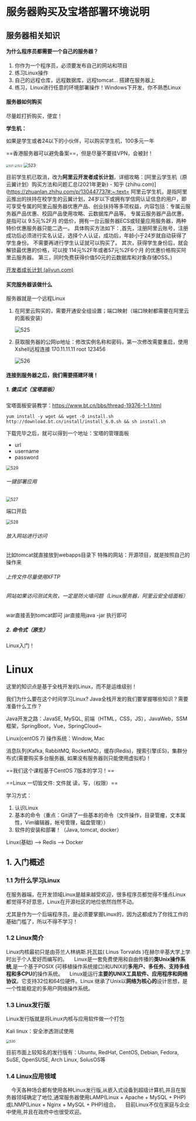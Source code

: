 # 服务器购买及宝塔部署环境说明

## 服务器相关知识

#### **为什么程序员都需要一个自己的服务器？**

1. 你作为一个程序员，必须要发布自己的网站和项目
2. 练习Linux操作
3. 自己的远程仓库，远程数据库，远程tomcat... 搭建在服务器上
4. 练习，Linux进行任意的环境部署操作！Windows下开发，你不熟悉Linux

#### **服务器如何购买**

尽量趁打折购买，便宜！

**学生机：**

如果是学生或者24以下的小伙伴，可以购买学生机，100多元一年

==香港服务器可以避免备案==，但是尽量不要挂VPN，会被封！

<img src="images/521.jpg" alt="521" style="zoom:50%;" />

<img src="images/522.jpg" alt="522" style="zoom:50%;" />

<img src="images/523.png" alt="523" style="zoom:80%;" />

目前学生机已取消，改为**阿里云开发者成长计划**，详细攻略：[阿里云学生机（原云翼计划）购买方法和问题汇总(2021年更新) - 知乎 (zhihu.com)](https://zhuanlan.zhihu.com/p/130447737#:~:text= 阿里云学生机，是指阿里云推出的扶持在校学生的云翼计划，24岁以下或拥有学信网认证信息的用户，即可享受专属的阿里云服务器优惠产品、创业扶持等多项权益，内容包括：专属云服务器产品优惠、校园产品使用攻略、云数据库产品等。 专属云服务器产品优惠，是指可以 9.5元%2F月 的低价，拥有一台云服务器ECS或轻量应用服务器，两种特价优惠服务器只能二选一。 具体购买方法如下：,首先，注册阿里云账号，注册成功后必须进行实名认证，选择个人认证，成功后，年龄小于24岁就自动获得了学生身份。 不需要再进行学生认证就可以购买了。 其次，获得学生身份后，就会解锁最优惠的价格，可以按 114元%2F年或者57元%2F6个月 的优惠价格购买阿里云服务器。 第三，同时免费获得价值50元的云数据库和对象存储OSS。)

[开发者成长计划 (aliyun.com)](https://developer.aliyun.com/plan/grow-up?spm=5176.10695662.1173276.3.63a1576dsFCS2q)

#### 买完服务器该做什么

服务器就是一个远程Linux

1. 在阿里云购买的，需要开通安全组设置；端口映射（端口映射都需要在阿里云的面板安装）

   ![525](images/525.png)

2. 获取服务器的公网ip地址：修改实例名称和密码，第一次修改需要重启，使用Xshell远程连接
   170.11.11.11 root 123456

   ![526](images/526.png)

#### 连接到服务器之后，我们需要搭建环境！

##### 1. 傻瓜式（宝塔面板）

宝塔面板安装教学：https://www.bt.cn/bbs/thread-19376-1-1.html

```shell
yum install -y wget && wget -O install.sh http://download.bt.cn/install/install_6.0.sh && sh install.sh
```

下载完毕之后，就可以得到一个地址：宝塔的管理面板

* url
* username
* password

<img src="images/529.png" alt="529" style="zoom:80%;" />

###### 一键部署应用

<img src="images/527.png" alt="527" style="zoom:80%;" />

端口开启

<img src="images/528.png" alt="528" style="zoom:80%;" />

###### 放入网站进行访问

比如tomcat就直接放到webapps目录下
特殊的网站：开源项目，就是按照自己的操作来

###### 上传文件尽量使用XFTP

###### 网站如果访问测试失败，一定是防火墙问题（Linux服务器，阿里云安全组面板）

war直接丢到tomcat即可
jar直接用java -jar 执行即可

##### 2. 命令式（原生）

Linux入门！

# Linux

这里的知识点是基于全栈开发的Linux，而不是运维级别！

我们为什么要在这个时间学习Linux? Java全栈开发的我们要掌握哪些知识？需要准备什么工作？

Java开发之路：JavaSE, MySQL, 前端（HTML，CSS，JS），JavaWeb，SSM框架，SpringBoot，Vue，SpringCloud~

Linux(centOS 7) 操作系统：Window, Mac

消息队列(Kafka, RabbitMQ, RocketMQ)，缓存(Redis)，搜索引擎(ES)，集群分布式(需要购买多台服务器, 如果没有服务器则只能使用虚拟机)！

==我们这个课程基于CentOS 7版本的学习！==

==Linux 一切皆文件: 文件就 读，写，（权限）==

学习方式：

1. 认识Linux
2. 基本的命令（重点：Git讲了一些基本的命令（文件操作，目录管瘤，文本属性，Vim编辑器，帐号管理，磁盘管理））
3. 软件的安装和部署！（Java, tomcat, docker）

Linux(基础) --> Redis --> Docker

## 1. 入门概述

### 1.1 为什么学习Linux

在服务器端，在开发领域Linux是越来越受欢迎，很多程序员都觉得不懂点Linux都觉得不好意思，Linux在开源社区的地位依然岿然不动。

尤其是作为一个后端程序员，是必须要掌握Linux的，因为这都成为了你找工作的基础门槛了，所以不得不学习！

### 1.2 Linux简介

Linux内核最初只是由芬兰人林纳斯.托瓦兹( Linus Torvalds )在赫尔辛基大学上学时出于个人爱好而编写的。
 Linux是一套免费使用和自由传播的**类Unix操作系统**,是一个基于POSIX (可移植操作系统接口)和UNIX的**多用户、多任务、支持多线程和多CPU**的操作系统。
 Linux能运行**主要的UNIX工具软件、应用程序和网络协议**。它支持32位和64位硬件。Linux 继承了Unix以**网络为核心的**设计思想，是一个性能稳定的多用户网络操作系统。

### 1.3 Linux发行版

Linux发行版就是将Linux内核与应用软件做一个打包

Kali linux：安全渗透测试使用

<img src="images/530.png" alt="530" style="zoom:60%;" />

目前市面上较知名的发行版有：Ubuntu, RedHat, CentOS, Debian, Fedora, SuSE, OpenSUSE, Arch Linux, SolusOS等

### 1.4 Linux应用领域

 今天各种场合都有使用各种Linux发行版,从嵌入式设备到超级计算机,并且在服务器领域确定了地位,通常服务器使用LAMP(Linux + Apache + MySQL + PHP)或LNMP(Linux + Nginx + MySQL + PHP)组合。
 目前Linux不仅在家庭与企业中使用,并且在政府中也很受欢迎。
